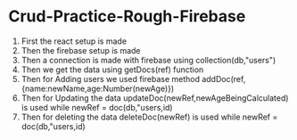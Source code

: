 # Crud-Practice-Rough-Firebase
1. First the react setup is made <br>
2. Then the firebase setup is made
3. Then a connection is made with firebase using collection(db,"users")
4. Then we get the data using getDocs(ref) function
5. Then for Adding users we used firebase method addDoc(ref,{name:newName,age:Number(newAge)})
6. Then for Updating the data updateDoc(newRef,newAgeBeingCalculated) is used while newRef = doc(db,"users,id)
7. Then for deleting the data deleteDoc(newRef) is used while newRef = doc(db,"users,id)
